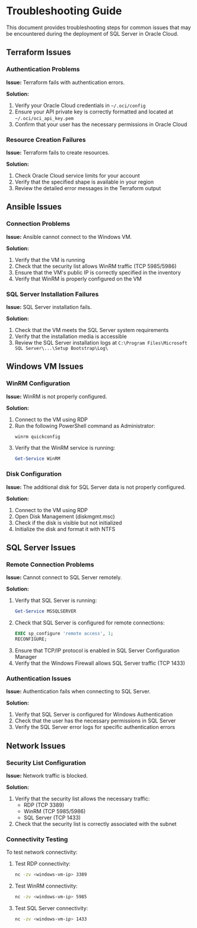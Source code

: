 # Troubleshooting Guide

This document provides troubleshooting steps for common issues that may be encountered during the deployment of SQL Server in Oracle Cloud.

## Terraform Issues

### Authentication Problems

**Issue:** Terraform fails with authentication errors.

**Solution:**
1. Verify your Oracle Cloud credentials in `~/.oci/config`
2. Ensure your API private key is correctly formatted and located at `~/.oci/oci_api_key.pem`
3. Confirm that your user has the necessary permissions in Oracle Cloud

### Resource Creation Failures

**Issue:** Terraform fails to create resources.

**Solution:**
1. Check Oracle Cloud service limits for your account
2. Verify that the specified shape is available in your region
3. Review the detailed error messages in the Terraform output

## Ansible Issues

### Connection Problems

**Issue:** Ansible cannot connect to the Windows VM.

**Solution:**
1. Verify that the VM is running
2. Check that the security list allows WinRM traffic (TCP 5985/5986)
3. Ensure that the VM's public IP is correctly specified in the inventory
4. Verify that WinRM is properly configured on the VM

### SQL Server Installation Failures

**Issue:** SQL Server installation fails.

**Solution:**
1. Check that the VM meets the SQL Server system requirements
2. Verify that the installation media is accessible
3. Review the SQL Server installation logs at `C:\Program Files\Microsoft SQL Server\...\Setup Bootstrap\Log\`

## Windows VM Issues

### WinRM Configuration

**Issue:** WinRM is not properly configured.

**Solution:**
1. Connect to the VM using RDP
2. Run the following PowerShell command as Administrator:
   ```powershell
   winrm quickconfig
   ```
3. Verify that the WinRM service is running:
   ```powershell
   Get-Service WinRM
   ```

### Disk Configuration

**Issue:** The additional disk for SQL Server data is not properly configured.

**Solution:**
1. Connect to the VM using RDP
2. Open Disk Management (diskmgmt.msc)
3. Check if the disk is visible but not initialized
4. Initialize the disk and format it with NTFS

## SQL Server Issues

### Remote Connection Problems

**Issue:** Cannot connect to SQL Server remotely.

**Solution:**
1. Verify that SQL Server is running:
   ```powershell
   Get-Service MSSQLSERVER
   ```
2. Check that SQL Server is configured for remote connections:
   ```sql
   EXEC sp_configure 'remote access', 1;
   RECONFIGURE;
   ```
3. Ensure that TCP/IP protocol is enabled in SQL Server Configuration Manager
4. Verify that the Windows Firewall allows SQL Server traffic (TCP 1433)

### Authentication Issues

**Issue:** Authentication fails when connecting to SQL Server.

**Solution:**
1. Verify that SQL Server is configured for Windows Authentication
2. Check that the user has the necessary permissions in SQL Server
3. Verify the SQL Server error logs for specific authentication errors

## Network Issues

### Security List Configuration

**Issue:** Network traffic is blocked.

**Solution:**
1. Verify that the security list allows the necessary traffic:
   - RDP (TCP 3389)
   - WinRM (TCP 5985/5986)
   - SQL Server (TCP 1433)
2. Check that the security list is correctly associated with the subnet

### Connectivity Testing

To test network connectivity:

1. Test RDP connectivity:
   ```bash
   nc -zv <windows-vm-ip> 3389
   ```

2. Test WinRM connectivity:
   ```bash
   nc -zv <windows-vm-ip> 5985
   ```

3. Test SQL Server connectivity:
   ```bash
   nc -zv <windows-vm-ip> 1433
   ```
